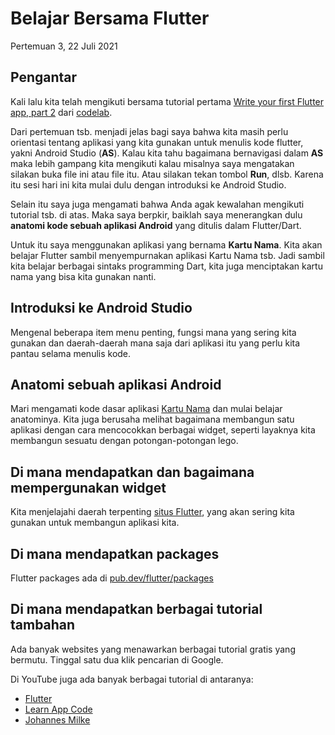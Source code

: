 # Belajar Bersama Flutter

Pertemuan 3, 22 Juli 2021


## Pengantar

Kali lalu kita telah mengikuti bersama tutorial pertama [Write your first Flutter app, part 2](https://codelabs.developers.google.com/codelabs/first-flutter-app-pt2/?hl=id#0) dari [codelab](https://codelabs.developers.google.com/codelabs/first-flutter-app-pt2/?hl=id#0).

Dari pertemuan tsb. menjadi jelas bagi saya bahwa kita masih perlu orientasi tentang aplikasi yang kita gunakan untuk menulis kode flutter, yakni Android Studio (**AS**). Kalau kita tahu bagaimana bernavigasi dalam **AS** maka lebih gampang kita mengikuti kalau misalnya saya mengatakan silakan buka file ini atau file itu. Atau silakan tekan tombol **Run**, dlsb. Karena itu sesi hari ini kita mulai dulu dengan introduksi ke Android Studio.

Selain itu saya juga mengamati bahwa Anda agak kewalahan mengikuti tutorial tsb. di atas. Maka saya berpkir, baiklah saya menerangkan dulu **anatomi kode sebuah aplikasi Android** yang ditulis dalam Flutter/Dart.

Untuk itu saya menggunakan aplikasi yang bernama **Kartu Nama**. Kita akan belajar Flutter sambil menyempurnakan aplikasi Kartu Nama tsb. Jadi sambil kita belajar berbagai sintaks programming Dart, kita juga menciptakan kartu nama yang bisa kita gunakan nanti.


## Introduksi ke Android Studio

Mengenal beberapa item menu penting, fungsi mana yang sering kita gunakan dan daerah-daerah mana saja dari aplikasi itu yang perlu kita pantau selama menulis kode.


## Anatomi sebuah aplikasi Android

Mari mengamati kode dasar aplikasi [Kartu Nama](https://github.com/sslaia/kartu_nama) dan mulai belajar anatominya. Kita juga berusaha melihat bagaimana membangun satu aplikasi dengan cara mencocokkan berbagai widget, seperti layaknya kita membangun sesuatu dengan potongan-potongan lego.

## Di mana mendapatkan dan bagaimana mempergunakan widget

Kita menjelajahi daerah terpenting [situs Flutter](https://flutter.dev), yang akan sering kita gunakan untuk membangun aplikasi kita.

## Di mana mendapatkan packages

Flutter packages ada di [pub.dev/flutter/packages](https://pub.dev/flutter/packages)

## Di mana mendapatkan berbagai tutorial tambahan

Ada banyak websites yang menawarkan berbagai tutorial gratis yang bermutu. Tinggal satu dua klik pencarian di Google.

Di YouTube juga ada banyak berbagai tutorial di antaranya:
- [Flutter](https://www.youtube.com/c/flutterdev)
- [Learn App Code](https://www.youtube.com/c/LearnFlutterCode)
- [Johannes Milke](https://www.youtube.com/JohannesMilke)

